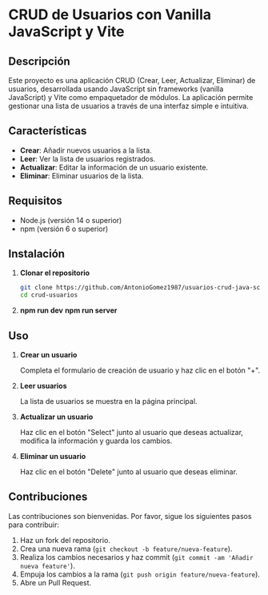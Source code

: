 # CRUD de Usuarios con Vanilla JavaScript y Vite

## Descripción

Este proyecto es una aplicación CRUD (Crear, Leer, Actualizar, Eliminar) de usuarios, desarrollada usando JavaScript sin frameworks (vanilla JavaScript) y Vite como empaquetador de módulos. La aplicación permite gestionar una lista de usuarios a través de una interfaz simple e intuitiva.

## Características

- **Crear**: Añadir nuevos usuarios a la lista.
- **Leer**: Ver la lista de usuarios registrados.
- **Actualizar**: Editar la información de un usuario existente.
- **Eliminar**: Eliminar usuarios de la lista.

## Requisitos

- Node.js (versión 14 o superior)
- npm (versión 6 o superior)

## Instalación

1. **Clonar el repositorio**

   ```bash
   git clone https://github.com/AntonioGomez1987/usuarios-crud-java-script-vanilla.git
   cd crud-usuarios

2. **npm run dev**
   **npm run server**

## Uso

1. **Crear un usuario**

   Completa el formulario de creación de usuario y haz clic en el botón "+".

2. **Leer usuarios**

   La lista de usuarios se muestra en la página principal.

3. **Actualizar un usuario**

   Haz clic en el botón "Select" junto al usuario que deseas actualizar, modifica la información y guarda los cambios.

4. **Eliminar un usuario**

   Haz clic en el botón "Delete" junto al usuario que deseas eliminar.

## Contribuciones

Las contribuciones son bienvenidas. Por favor, sigue los siguientes pasos para contribuir:

1. Haz un fork del repositorio.
2. Crea una nueva rama (`git checkout -b feature/nueva-feature`).
3. Realiza los cambios necesarios y haz commit (`git commit -am 'Añadir nueva feature'`).
4. Empuja los cambios a la rama (`git push origin feature/nueva-feature`).
5. Abre un Pull Request.
